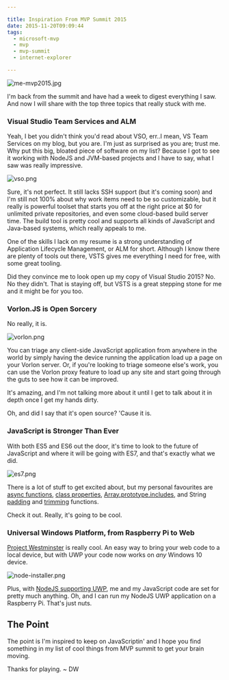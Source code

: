 ```yaml
---

title: Inspiration From MVP Summit 2015
date: 2015-11-20T09:09:44
tags:
  - microsoft-mvp
  - mvp
  - mvp-summit
  - internet-explorer

---
```


![me-mvp2015.jpg][1]

I'm back from the summit and have had a week to digest everything I saw. And now I will share with the top three topics that really stuck with me.

<!--more-->

### Visual Studio Team Services and ALM

Yeah, I bet you didn't think you'd read about VSO, err..I mean, VS Team Services on my blog, but you are. I'm just as surprised as you are; trust me. Why put this big, bloated piece of software on my list? Because I got to see it working with NodeJS and JVM-based projects and I have to say, what I saw was really impressive.

![vso.png][2]

Sure, it's not perfect. It still lacks SSH support (but it's coming soon) and I'm still not 100% about why work items need to be so customizable, but it really is powerful toolset that starts you off at the right price at $0 for unlimited private repositories, and even some cloud-based build server time. The build tool is pretty cool and supports all kinds of JavaScript and Java-based systems, which really appeals to me.

One of the skills I lack on my resume is a strong understanding of Application Lifecycle Management, or ALM for short. Although I know there are plenty of tools out there, VSTS gives me everything I need for free, with some great tooling.

Did they convince me to look open up my copy of Visual Studio 2015? No. No they didn't. That is staying off, but VSTS is a great stepping stone for me and it might be for you too.

### Vorlon.JS is Open Sorcery

No really, it is.

![vorlon.png][3]

You can triage any client-side JavaScript application from anywhere in the world by simply having the device running the application load up a page on your Vorlon server. Or, if you're looking to triage someone else's work, you can use the Vorlon proxy feature to load up any site and start going through the guts to see how it can be improved.

It's amazing, and I'm not talking more about it until I get to talk about it in depth once I get my hands dirty.

Oh, and did I say that it's open source? 'Cause it is.

### JavaScript is Stronger Than Ever

With both ES5 and ES6 out the door, it's time to look to the future of JavaScript and where it will be going with ES7, and that's exactly what we did.

![es7.png][4]

There is a lot of stuff to get excited about, but my personal favourites are [async functions][5], [class properties][6], [Array.prototype.includes][7], and String [padding][8] and [trimming][9] functions.

Check it out. Really, it's going to be cool.

### Universal Windows Platform, from Raspberry Pi to Web

[Project Westminster][10] is really cool. An easy way to bring your web code to a local device, but with UWP your code now works on _any_ Windows 10 device.

![node-installer.png][11]

Plus, with [NodeJS supporting UWP][12], me and my JavaScript code are set for pretty much anything. Oh, and I can run my NodeJS UWP application on a Raspberry Pi. That's just nuts.

## The Point

The point is I'm inspired to keep on JavaScriptin' and I hope you find something in my list of cool things from MVP summit to get your brain moving.

Thanks for playing. ~ DW

[1]: http://blog.davidwesst.com/2015/11/Inspiration-from-MVP-Summit-2015/me-mvp2015.jpg
[2]: http://blog.davidwesst.com/2015/11/Inspiration-from-MVP-Summit-2015/vso.png
[3]: http://blog.davidwesst.com/2015/11/Inspiration-from-MVP-Summit-2015/vorlon.png
[4]: http://blog.davidwesst.com/2015/11/Inspiration-from-MVP-Summit-2015/es7.png
[5]: https://tc39.github.io/ecmascript-asyncawait/
[6]: https://github.com/jeffmo/es-class-static-properties-and-fields
[7]: https://github.com/tc39/Array.prototype.includes
[8]: https://github.com/tc39/proposal-string-pad-left-right
[9]: https://github.com/sebmarkbage/ecmascript-string-left-right-trim
[10]: http://blogs.windows.com/buildingapps/2015/07/06/project-westminster-in-a-nutshell/
[11]: http://blog.davidwesst.com/2015/11/Inspiration-from-MVP-Summit-2015/node-installer.png
[12]: https://github.com/Microsoft/node-uwp
  